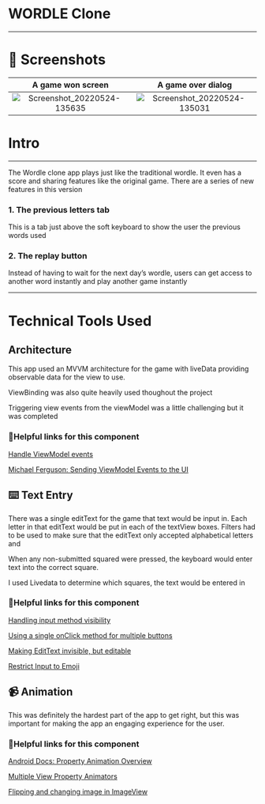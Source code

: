 # WORDLE Clone

---

# 🌁 Screenshots
A game won screen             |  A game over dialog
:-------------------------:|:-------------------------:
![Screenshot_20220524-135635](https://user-images.githubusercontent.com/51966182/170122362-3d345f26-2e40-4724-aa35-91c4b30eae2f.jpg)  |  ![Screenshot_20220524-135031](https://user-images.githubusercontent.com/51966182/170122390-10b8425d-cb95-43b4-8eb2-8d852291fd40.jpg)






# Intro

---

The Wordle clone app plays just like the traditional wordle. It even has a score and sharing features like the original game. There are a series of new features in this version

### 1. The previous letters tab

This is a tab just above the soft keyboard to show the user the previous words used

### 2. The replay button

Instead of having to wait for the next day’s wordle, users can get access to another word instantly and play another game instantly

---

# Technical Tools Used

## Architecture

This app used an MVVM architecture for the game with liveData providing observable data for the view to use.

ViewBinding was also quite heavily used thoughout the project

Triggering view events from the viewModel was a little challenging but it was completed

### 🔗Helpful links for this component

[Handle ViewModel events](https://developer.android.com/topic/architecture/ui-layer/events#handle-viewmodel-events)

[Michael Ferguson: Sending ViewModel Events to the UI](https://proandroiddev.com/sending-view-model-events-to-the-ui-eef76bdd632c)

## ⌨️ Text Entry

There was a single editText for the game that text would be input in. Each letter in that editText would be put in each of the textView boxes. Filters had to be used to make sure that the editText only accepted alphabetical letters and 

When any non-submitted squared were pressed, the keyboard would enter text into the correct square.

I used Livedata to determine which squares, the text would be entered in

### 🔗Helpful links for this component

[Handling input method visibility](https://developer.android.com/training/keyboard-input/visibility#kotlin)

[Using a single onClick method for multiple buttons](https://stackoverflow.com/questions/7873480/android-one-onclick-method-for-multiple-buttons)

[Making EditText invisible, but editable](https://stackoverflow.com/questions/18159263/android-hidden-but-select-able-edittext)

[Restrict Input to Emoji](https://www.youtube.com/watch?v=LZppoEuviSw&t=354s&ab_channel=RahulPandey)

## 📹 Animation

This was definitely the hardest part of the app to get right, but this was important for making the app an engaging experience for the user.

### 🔗Helpful links for this component

[Android Docs: Property Animation Overview](https://developer.android.com/guide/topics/graphics/prop-animation)

[Multiple View Property Animators](https://stackoverflow.com/questions/46397561/multiple-viewpropertyanimators)

[Flipping and changing image in ImageView](https://stackoverflow.com/questions/37028694/flipping-and-changing-image-in-imageview)
